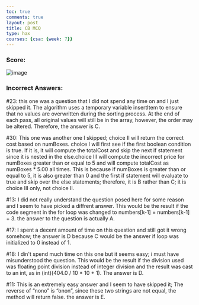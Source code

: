 ```yaml
---
toc: true
comments: true
layout: post
title: CB MCQ
type: hax
courses: {csa: {week: 7}}
---
```

### Score:

![image](https://github.com/Henerystone/repo/assets/96998793/b3a8fd03-1d78-4603-9104-24a0ec0f70de)

### Incorrect Answers:

#23:
this one was a question that I did not spend any time on and I just skipped it. The algorithm uses a temporary variable insertItem to ensure that no values are overwritten during the sorting process. At the end of each pass, all original values will still be in the array, however, the order may be altered. Therefore, the answer is C.

#30:
This one was another one I skipped; choice II will return the correct cost based on numBoxes. choice I will first see if the first boolean condition is true. If it is, it will compute the totalCost and skip the next if statement since it is nested in the else.choice III will compute the incorrect price for numBoxes greater than or equal to 5 and will compute totalCost as numBoxes * 5.00 all times. This is because if numBoxes is greater than or equal to 5, it is also greater than 0 and the first if statement will evaluate to true and skip over the else statements; therefore, it is B rather than C; it is choice III only, not choice II.

#13: I did not really understand the question posed here for some reason and I seem to have picked a diffrent answer. This would be the result if the code segment in the for loop was changed to numbers[k-1] = numbers[k-1] + 3. the answer to the question is actually A.

#17:
I spent a decent amount of time on this question and still got it wrong somehow; the answer is D because C would be the answer if loop was initialized to 0 instead of 1.

#18:
I din't spend much time on this one but it seems easy; i must have misunderstood the question. This would be the result if the division used was floating point division instead of integer division and the result was cast to an int, as in (int)(404.0 / 10 * 10 + 1). The answer is D.

#11:
This is an extremely easy answer and I seem to have skipped it; The reverse of “nono” is “onon”, since these two strings are not equal, the method will return false. the answer is E.